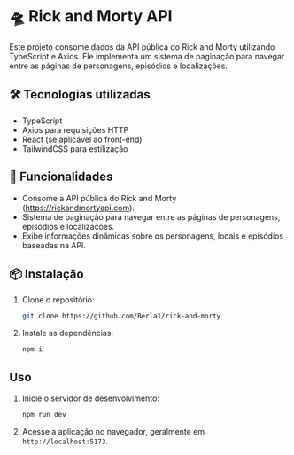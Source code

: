 
# 🛸  Rick and Morty API 

Este projeto consome dados da API pública do Rick and Morty utilizando TypeScript e Axios. Ele implementa um sistema de paginação para navegar entre as páginas de personagens, episódios e localizações.

## 🛠 Tecnologias utilizadas
- TypeScript
- Axios para requisições HTTP
- React (se aplicável ao front-end)
- TailwindCSS para estilização
  
## 🚀 Funcionalidades
- Consome a API pública do Rick and Morty (https://rickandmortyapi.com).
- Sistema de paginação para navegar entre as páginas de personagens, episódios e localizações.
- Exibe informações dinâmicas sobre os personagens, locais e episódios baseadas na API.
  
## 📦 Instalação
1. Clone o repositório:
   ```bash
   git clone https://github.com/Berla1/rick-and-morty
   ```
2. Instale as dependências:
   ```bash
   npm i
   ```

## Uso
1. Inicie o servidor de desenvolvimento:
   ```bash
   npm run dev
   ```
2. Acesse a aplicação no navegador, geralmente em `http://localhost:5173`.

